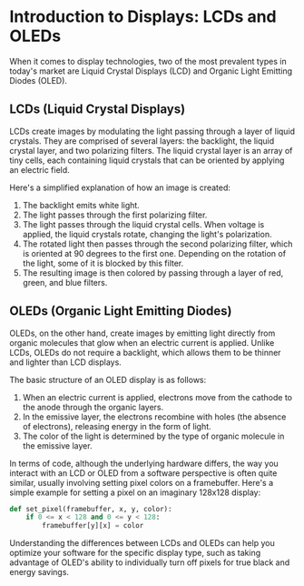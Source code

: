 # Introduction to Displays: LCDs and OLEDs

When it comes to display technologies, two of the most prevalent types in today's market are Liquid Crystal Displays (LCD) and Organic Light Emitting Diodes (OLED). 

## LCDs (Liquid Crystal Displays)

LCDs create images by modulating the light passing through a layer of liquid crystals. They are comprised of several layers: the backlight, the liquid crystal layer, and two polarizing filters. The liquid crystal layer is an array of tiny cells, each containing liquid crystals that can be oriented by applying an electric field. 

Here's a simplified explanation of how an image is created:

1. The backlight emits white light.
2. The light passes through the first polarizing filter.
3. The light passes through the liquid crystal cells. When voltage is applied, the liquid crystals rotate, changing the light's polarization.
4. The rotated light then passes through the second polarizing filter, which is oriented at 90 degrees to the first one. Depending on the rotation of the light, some of it is blocked by this filter.
5. The resulting image is then colored by passing through a layer of red, green, and blue filters.

## OLEDs (Organic Light Emitting Diodes)

OLEDs, on the other hand, create images by emitting light directly from organic molecules that glow when an electric current is applied. Unlike LCDs, OLEDs do not require a backlight, which allows them to be thinner and lighter than LCD displays.

The basic structure of an OLED display is as follows:

1. When an electric current is applied, electrons move from the cathode to the anode through the organic layers.
2. In the emissive layer, the electrons recombine with holes (the absence of electrons), releasing energy in the form of light.
3. The color of the light is determined by the type of organic molecule in the emissive layer. 

In terms of code, although the underlying hardware differs, the way you interact with an LCD or OLED from a software perspective is often quite similar, usually involving setting pixel colors on a framebuffer. Here's a simple example for setting a pixel on an imaginary 128x128 display:

```python
def set_pixel(framebuffer, x, y, color):
    if 0 <= x < 128 and 0 <= y < 128:
        framebuffer[y][x] = color
```

Understanding the differences between LCDs and OLEDs can help you optimize your software for the specific display type, such as taking advantage of OLED's ability to individually turn off pixels for true black and energy savings.